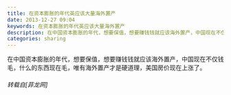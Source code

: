 ```yaml
---
title: 在资本膨胀的年代英应该大量海外置产
date: 2013-12-27 09:04
keywords: 在资本膨胀的年代英应该大量海外置产
description: 在中国资本膨胀的年代，想要保值，想要赚钱钱就应该海外置产，中国现在不仅钱毛，什么的东西现在毛，唯有海外置产才是硬道理，美国房价现在上涨了。
categories: sharing
---
```

<td class="t_f" id="postmessage_87457">

在中国资本膨胀的年代，想要保值，想要赚钱钱就应该海外置产，中国现在不仅钱毛，什么的东西现在毛，唯有海外置产才是硬道理，美国房价现在上涨了。</td>
###### 转载自[菲龙网]